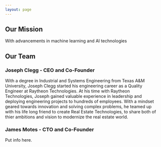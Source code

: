```yaml
---
layout: page
---
```


## Our Mission 
With advancements in machine learning and AI technologies

## Our Team

### Joseph Clegg - CEO and Co-Founder
With a degree in Industrial and Systems Engineering from Texas A&M University, Joseph Clegg started his engineering career as a Quality Engineer at Raytheon Technologies. At his time with Raytheon Technologies, Joseph gained valuable experience in leadership and deploying engineering projects to hundreds of employees. With a mindset geared towards innovation and solving complex problems, he teamed up with his life long friend to create Real Estate Technologies, to share both of thier ambitions and vision to modernize the real estate world. 
### James Motes - CTO and Co-Founder 
Put info here. 
